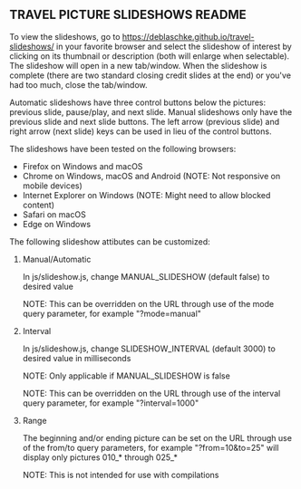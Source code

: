 
TRAVEL PICTURE SLIDESHOWS README
--------------------------------

To view the slideshows, go to https://deblaschke.github.io/travel-slideshows/
in your favorite browser and select the slideshow of interest by clicking on
its thumbnail or description (both will enlarge when selectable).  The slideshow
will open in a new tab/window.  When the slideshow is complete (there are two
standard closing credit slides at the end) or you've had too much, close the
tab/window.

Automatic slideshows have three control buttons below the pictures: previous
slide, pause/play, and next slide.  Manual slideshows only have the previous
slide and next slide buttons.  The left arrow (previous slide) and right arrow
(next slide) keys can be used in lieu of the control buttons.

The slideshows have been tested on the following browsers:
   - Firefox on Windows and macOS
   - Chrome on Windows, macOS and Android (NOTE: Not responsive on mobile devices)
   - Internet Explorer on Windows (NOTE: Might need to allow blocked content)
   - Safari on macOS
   - Edge on Windows

The following slideshow attibutes can be customized:

   1) Manual/Automatic

      In js/slideshow.js, change MANUAL_SLIDESHOW (default false) to desired
      value

      NOTE: This can be overridden on the URL through use of the mode query
      parameter, for example "?mode=manual"

   2) Interval

      In js/slideshow.js, change SLIDESHOW_INTERVAL (default 3000) to desired
      value in milliseconds

      NOTE: Only applicable if MANUAL_SLIDESHOW is false

      NOTE: This can be overridden on the URL through use of the interval query
      parameter, for example "?interval=1000"

   3) Range

      The beginning and/or ending picture can be set on the URL through use of
      the from/to query parameters, for example "?from=10&to=25" will display
      only pictures 010_* through 025_*

      NOTE: This is not intended for use with compilations

